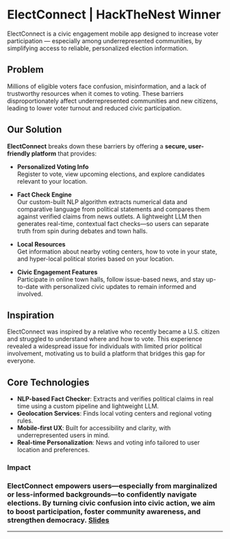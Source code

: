 #  ElectConnect | HackTheNest Winner

ElectConnect is a civic engagement mobile app designed to increase voter participation — especially among underrepresented communities, by simplifying access to reliable, personalized election information.

##  Problem

Millions of eligible voters face confusion, misinformation, and a lack of trustworthy resources when it comes to voting. These barriers disproportionately affect underrepresented communities and new citizens, leading to lower voter turnout and reduced civic participation.

## Our Solution

**ElectConnect** breaks down these barriers by offering a **secure, user-friendly platform** that provides:

- **Personalized Voting Info**  
  Register to vote, view upcoming elections, and explore candidates relevant to your location.

- **Fact Check Engine**  
  Our custom-built NLP algorithm extracts numerical data and comparative language from political statements and compares them against verified claims from news outlets. A lightweight LLM then generates real-time, contextual fact checks—so users can separate truth from spin during debates and town halls.

- **Local Resources**  
  Get information about nearby voting centers, how to vote in your state, and hyper-local political stories based on your location.

- **Civic Engagement Features**  
  Participate in online town halls, follow issue-based news, and stay up-to-date with personalized civic updates to remain informed and involved.

## Inspiration

ElectConnect was inspired by a relative who recently became a U.S. citizen and struggled to understand where and how to vote. This experience revealed a widespread issue for individuals with limited prior political involvement, motivating us to build a platform that bridges this gap for everyone.

## Core Technologies

- **NLP-based Fact Checker**: Extracts and verifies political claims in real time using a custom pipeline and lightweight LLM.
- **Geolocation Services**: Finds local voting centers and regional voting rules.
- **Mobile-first UX**: Built for accessibility and clarity, with underrepresented users in mind.
- **Real-time Personalization**: News and voting info tailored to user location and preferences.

### Impact

### ElectConnect empowers users—especially from marginalized or less-informed backgrounds—to confidently navigate elections. By turning civic confusion into civic action, we aim to boost participation, foster community awareness, and strengthen democracy. [Slides](https://docs.google.com/presentation/d/1Tksu7jdBA2WY9hHnM_4sG8Pfw9FAhim9M68VHWZCRn4/edit?usp=sharing)
---
